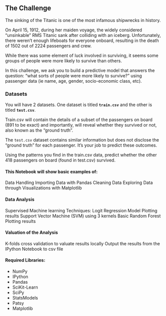 ## The Challenge

The sinking of the Titanic is one of the most infamous shipwrecks in history.

On April 15, 1912, during her maiden voyage, the widely considered “unsinkable” RMS Titanic sank after colliding with an iceberg. Unfortunately, there weren’t enough lifeboats for everyone onboard, resulting in the death of 1502 out of 2224 passengers and crew.

While there was some element of luck involved in surviving, it seems some groups of people were more likely to survive than others.

In this challenge, we ask you to build a predictive model that answers the question: “what sorts of people were more likely to survive?” using passenger data (ie name, age, gender, socio-economic class, etc).

### Datasets 
You will have 2 datasets. One dataset is titled **`train.csv`** and the other is titled **`test.csv`**.

Train.csv will contain the details of a subset of the passengers on board (891 to be exact) and importantly, will reveal whether they survived or not, also known as the “ground truth”.

The `test.csv` dataset contains similar information but does not disclose the “ground truth” for each passenger. It’s your job to predict these outcomes.

Using the patterns you find in the train.csv data, predict whether the other 418 passengers on board (found in test.csv) survived.


#### This Notebook will show basic examples of:
Data Handling
Importing Data with Pandas
Cleaning Data
Exploring Data through Visualizations with Matplotlib

#### Data Analysis
Supervised Machine learning Techniques:
Logit Regression Model
Plotting results
Support Vector Machine (SVM) using 3 kernels
Basic Random Forest
Plotting results

#### Valuation of the Analysis
K-folds cross validation to valuate results locally
Output the results from the IPython Notebook to csv file

#### Required Libraries:
* NumPy
* IPython
* Pandas
* SciKit-Learn
* SciPy
* StatsModels
* Patsy
* Matplotlib